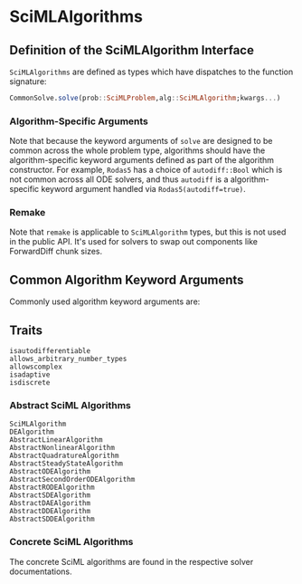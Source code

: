 # SciMLAlgorithms

## Definition of the SciMLAlgorithm Interface

`SciMLAlgorithms` are defined as types which have dispatches to the function signature:

```julia
CommonSolve.solve(prob::SciMLProblem,alg::SciMLAlgorithm;kwargs...)
```

### Algorithm-Specific Arguments

Note that because the keyword arguments of `solve` are designed to be common across the whole
problem type, algorithms should have the algorithm-specific keyword arguments defined as part
of the algorithm constructor. For example, `Rodas5` has a choice of `autodiff::Bool` which is
not common across all ODE solvers, and thus `autodiff` is a algorithm-specific keyword argument
handled via `Rodas5(autodiff=true)`.

### Remake

Note that `remake` is applicable to `SciMLAlgorithm` types, but this is not used in the public API.
It's used for solvers to swap out components like ForwardDiff chunk sizes.

## Common Algorithm Keyword Arguments

Commonly used algorithm keyword arguments are:

## Traits

```@docs
isautodifferentiable
allows_arbitrary_number_types
allowscomplex
isadaptive
isdiscrete
```

### Abstract SciML Algorithms

```@docs
SciMLAlgorithm
DEAlgorithm
AbstractLinearAlgorithm
AbstractNonlinearAlgorithm
AbstractQuadratureAlgorithm
AbstractSteadyStateAlgorithm
AbstractODEAlgorithm
AbstractSecondOrderODEAlgorithm
AbstractRODEAlgorithm
AbstractSDEAlgorithm
AbstractDAEAlgorithm
AbstractDDEAlgorithm
AbstractSDDEAlgorithm
```

### Concrete SciML Algorithms

The concrete SciML algorithms are found in the respective solver documentations.
